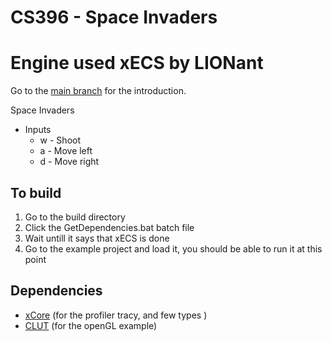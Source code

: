 # CS396 - Space Invaders

# Engine used xECS by LIONant
Go to the [main branch](https://github.com/LIONant-depot/xECS/tree/master) for the introduction.

Space Invaders
* Inputs
  * w - Shoot
  * a - Move left
  * d - Move right

## To build
1. Go to the build directory 
2. Click the GetDependencies.bat batch file
3. Wait untill it says that xECS is done
4. Go to the example project and load it, you should be able to run it at this point

## Dependencies
- [xCore](https://gitlab.com/LIONant/xcore) (for the profiler tracy, and few types )
- [CLUT](https://github.com/markkilgard/glut) (for the openGL example)

